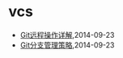 # vcs
* [Git远程操作详解](/2014/2014-09-23-git-remote-commands),2014-09-23
* [Git分支管理策略](/2014/2014-09-23-git-branch-mangement),2014-09-23

